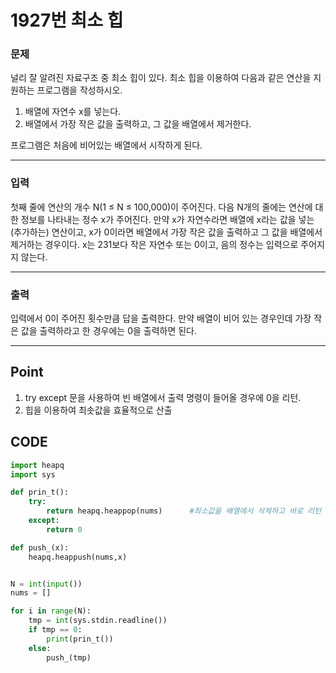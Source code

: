 # 1927번 최소 힙



### 문제



널리 잘 알려진 자료구조 중 최소 힙이 있다. 최소 힙을 이용하여 다음과 같은 연산을 지원하는 프로그램을 작성하시오.

1. 배열에 자연수 x를 넣는다.
2. 배열에서 가장 작은 값을 출력하고, 그 값을 배열에서 제거한다.

프로그램은 처음에 비어있는 배열에서 시작하게 된다.

---

### 입력



첫째 줄에 연산의 개수 N(1 ≤ N ≤ 100,000)이 주어진다. 다음 N개의 줄에는 연산에 대한 정보를 나타내는 정수 x가 주어진다. 만약 x가 자연수라면 배열에 x라는 값을 넣는(추가하는) 연산이고, x가 0이라면 배열에서 가장 작은 값을 출력하고 그 값을 배열에서 제거하는 경우이다. x는 231보다 작은 자연수 또는 0이고, 음의 정수는 입력으로 주어지지 않는다.

---

### 출력



입력에서 0이 주어진 횟수만큼 답을 출력한다. 만약 배열이 비어 있는 경우인데 가장 작은 값을 출력하라고 한 경우에는 0을 출력하면 된다.

---

## Point



1. try except 문을 사용하여 빈 배열에서 출력 명령이 들어올 경우에 0을 리턴.
2. 힙을 이용하여 최솟값을 효율적으로 산출



## CODE

```python
import heapq
import sys

def prin_t():
    try:
        return heapq.heappop(nums)		#최소값을 배열에서 삭제하고 바로 리턴
    except:
        return 0

def push_(x):
    heapq.heappush(nums,x)


N = int(input())
nums = []

for i in range(N):
    tmp = int(sys.stdin.readline())
    if tmp == 0:
        print(prin_t())
    else:
        push_(tmp)
```

